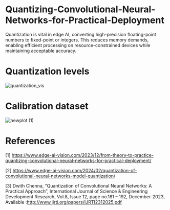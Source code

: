 # Quantizing-Convolutional-Neural-Networks-for-Practical-Deployment
Quantization is vital in edge AI, converting high-precision floating-point numbers to fixed-point or integers. This reduces memory demands, enabling efficient processing on resource-constrained devices while maintaining acceptable accuracy. 

# Quantization levels
![quantization_vis](https://github.com/cyndwith/Quantizing-Convolutional-Neural-Networks-for-Practical-Deployment/assets/11755434/ccd34f3f-ba10-4f1b-866d-1acc7a5e2cb2)


# Calibration dataset
![newplot (1)](https://github.com/cyndwith/Quantizing-Convolutional-Neural-Networks-for-Practical-Deployment/assets/11755434/508ce74b-afa3-447e-a0b3-d34bdc0a4fe1)

# References
[1] https://www.edge-ai-vision.com/2023/12/from-theory-to-practice-quantizing-convolutional-neural-networks-for-practical-deployment/

[2] https://www.edge-ai-vision.com/2024/02/quantization-of-convolutional-neural-networks-model-quantization/

[3] Dwith Chenna, “Quantization of Convolutional Neural Networks: A Practical Approach”, International Journal of Science & Engineering Development Research, Vol.8, Issue 12, page no.181 – 192, December-2023, Available :http://www.ijrti.org/papers/IJRTI2312025.pdf

